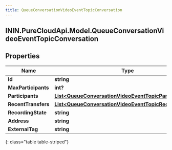 ```yaml
---
title: QueueConversationVideoEventTopicConversation
---
```

## ININ.PureCloudApi.Model.QueueConversationVideoEventTopicConversation

## Properties

|Name | Type | Description | Notes|
|------------ | ------------- | ------------- | -------------|
| **Id** | **string** |  | [optional] |
| **MaxParticipants** | **int?** |  | [optional] |
| **Participants** | [**List&lt;QueueConversationVideoEventTopicParticipant&gt;**](QueueConversationVideoEventTopicParticipant.html) |  | [optional] |
| **RecentTransfers** | [**List&lt;QueueConversationVideoEventTopicRecentTransfer&gt;**](QueueConversationVideoEventTopicRecentTransfer.html) |  | [optional] |
| **RecordingState** | **string** |  | [optional] |
| **Address** | **string** |  | [optional] |
| **ExternalTag** | **string** |  | [optional] |
{: class="table table-striped"}


